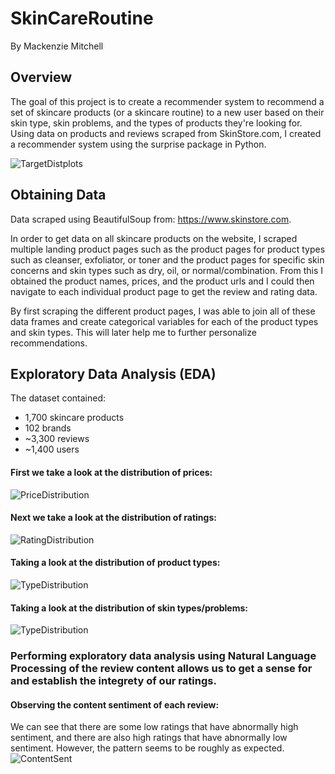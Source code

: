 # SkinCareRoutine

By Mackenzie Mitchell

## Overview

The goal of this project is to create a recommender system to recommend a set of skincare products (or a skincare routine) to a new user based on their skin type, skin problems, and the types of products they're looking for. Using data on products and reviews scraped from SkinStore.com, I created a recommender system using the surprise package in Python. 

![TargetDistplots](https://github.com/mackenziemitchell6/SkinCareRoutine/blob/master/Visuals/VennDiagram_AllBrands.png "All Brand Distribution")

## Obtaining Data
Data scraped using BeautifulSoup from:
https://www.skinstore.com.

In order to get data on all skincare products on the website, I scraped multiple landing product pages such as the product pages for product types such as cleanser, exfoliator, or toner and the product pages for specific skin concerns and skin types such as dry, oil, or normal/combination. From this I obtained the product names, prices, and the product urls and I could then navigate to each individual product page to get the review and rating data. 

By first scraping the different product pages, I was able to join all of these data frames and create categorical variables for each of the product types and skin types. This will later help me to further personalize recommendations. 

## Exploratory Data Analysis (EDA)

The dataset contained:
-  1,700 skincare products
-  102 brands
- ~3,300 reviews
- ~1,400 users

#### First we take a look at the distribution of prices:
![PriceDistribution](https://github.com/mackenziemitchell6/SkinCareRoutine/blob/master/Visuals/AllPricesDistribution.png "All Prices Distribution")

#### Next we take a look at the distribution of ratings:
![RatingDistribution](https://github.com/mackenziemitchell6/SkinCareRoutine/blob/master/Visuals/AllRatingsDistribution.png "All Ratings Distribution")

#### Taking a look at the distribution of product types:
![TypeDistribution](https://github.com/mackenziemitchell6/SkinCareRoutine/blob/master/Visuals/allDataTypesHistogram.png "All Product Types Distribution")

#### Taking a look at the distribution of skin types/problems:
![TypeDistribution](https://github.com/mackenziemitchell6/SkinCareRoutine/blob/master/Visuals/allDataProblemsHistogram.png "All Skin Types/Problems Distribution")

### Performing exploratory data analysis using Natural Language Processing of the review content allows us to get a sense for and establish the integrety of our ratings.

#### Observing the content sentiment of each review:
We can see that there are some low ratings that have abnormally high sentiment, and there are also high ratings that have abnormally low sentiment. However, the pattern seems to be roughly as expected.
![ContentSent](https://github.com/mackenziemitchell6/SkinCareRoutine/blob/master/Visuals/RatingSentimentPlot.png "Content Sent")
